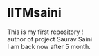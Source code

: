 # IITMsaini
This is my first repository !
<br>
author of project Saurav Saini
<br>
I am back now after 5 month.
